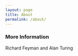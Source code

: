 ```yaml
---
layout: page
title: About
permalink: /about/
---
```


### More Information

Richard Feyman and Alan Turing
